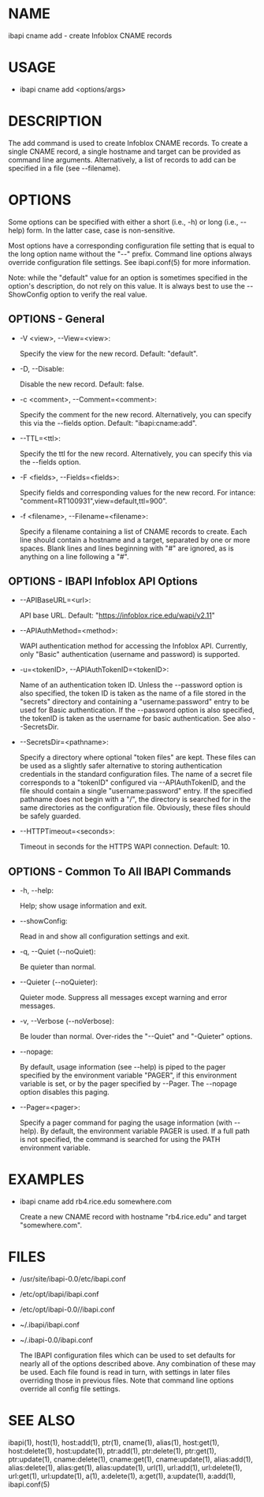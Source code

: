 # NAME

ibapi cname add - create Infoblox CNAME records

# USAGE

- ibapi cname add &lt;options/args>

# DESCRIPTION

The add command is used to create Infoblox CNAME records.
To create a single CNAME record, a single hostname and target can be provided as
command line arguments.
Alternatively, a list of records to add can be specified in a file (see --filename).

# OPTIONS

Some options can be specified with either a short (i.e., -h) or long
(i.e., --help) form.  In the latter case, case is non-sensitive.

Most options have a corresponding configuration file setting
that is equal to the long option name without the "--" prefix.
Command line options always override configuration file settings.
See ibapi.conf(5) for more information.

Note: while the "default" value for an option is sometimes specified in the option's
description, do not rely on this value.  It is always best to use the --ShowConfig
option to verify the real value.

## OPTIONS - General

- -V &lt;view>, --View=&lt;view>:

    Specify the view for the new record.  Default: "default".

- -D, --Disable:

    Disable the new record.  Default: false.

- -c &lt;comment>, --Comment=&lt;comment>:

    Specify the comment for the new record.
    Alternatively, you can specify this via the --fields option.
    Default: "ibapi:cname:add".

- --TTL=&lt;ttl>:

    Specify the ttl for the new record.
    Alternatively, you can specify this via the --fields option.

- -F &lt;fields>, --Fields=&lt;fields>:

    Specify fields and corresponding values for the new record.  For intance:
    "comment=RT100931",view=default,ttl=900".

- -f &lt;filename>, --Filename=&lt;filename>:

    Specify a filename containing a list of CNAME records to create.
    Each line should contain a hostname and a target, separated
    by one or more spaces.
    Blank lines and lines beginning with "#" are ignored, as is anything on a line
    following a "#".

## OPTIONS - IBAPI Infoblox API Options

- --APIBaseURL=&lt;url>:

    API base URL.
    Default: "https://infoblox.rice.edu/wapi/v2.11"

- --APIAuthMethod=&lt;method>:

    WAPI authentication method for accessing the Infoblox API.  Currently,
    only "Basic" authentication (username and password) is supported.

- -u=&lt;tokenID>, --APIAuthTokenID=&lt;tokenID>:

    Name of an authentication token ID.  Unless the --password option is also
    specified, the token ID is taken as the name of a file stored in the "secrets"
    directory and containing a "username:password" entry to be used for Basic
    authentication.
    If the --password option is also specified, the tokenID is taken as the 
    username for basic authentication.
    See also --SecretsDir.

- --SecretsDir=&lt;pathname>:

    Specify a directory where optional "token files" are kept.
    These files can be used as a slightly safer alternative to
    storing authentication credentials in the standard configuration files.
    The name of a secret file corresponds to a "tokenID" configured via --APIAuthTokenID,
    and the file should contain a single "username:password" entry.
    If the specified pathname does not begin with a "/", the directory is searched
    for in the same directories as the configuration file.
    Obviously, these files should be safely guarded.

- --HTTPTimeout=&lt;seconds>:

    Timeout in seconds for the HTTPS WAPI connection.  Default: 10.

## OPTIONS - Common To All IBAPI Commands

- -h, --help:

    Help; show usage information and exit.

- --showConfig:

    Read in and show all configuration settings and exit.

- -q, --Quiet (--noQuiet):

    Be quieter than normal.

- --Quieter (--noQuieter):

    Quieter mode.  Suppress all messages except warning and error messages.

- -v, --Verbose (--noVerbose):

    Be louder than normal. Over-rides the "--Quiet"  and "-Quieter" options.

- --nopage:

    By default, usage information (see --help) is piped to the pager specified
    by the environment variable "PAGER", if this environment variable is set,
    or by the pager specified by --Pager.
    The --nopage option disables this paging.

- --Pager=&lt;pager>:

    Specify a pager command for paging the usage information (with --help).  By default,
    the environment variable PAGER is used.  If a full path is not specified, the command
    is searched for using the PATH environment variable.

# EXAMPLES

- ibapi cname add rb4.rice.edu somewhere.com

    Create a new CNAME record with hostname "rb4.rice.edu" and target "somewhere.com".

# FILES

- /usr/site/ibapi-0.0/etc/ibapi.conf
- /etc/opt/ibapi/ibapi.conf
- /etc/opt/ibapi-0.0//ibapi.conf
- ~/.ibapi/ibapi.conf
- ~/.ibapi-0.0/ibapi.conf

    The IBAPI configuration files which can be used to
    set defaults for nearly all of the options described above.
    Any combination of these may be used.
    Each file found is read in turn, with settings in later files
    overriding those in previous files.  Note that command line
    options override all config file settings.

# SEE ALSO

ibapi(1),
host(1),
host:add(1),
ptr(1),
cname(1),
alias(1),
host:get(1),
host:delete(1),
host:update(1),
ptr:add(1),
ptr:delete(1),
ptr:get(1),
ptr:update(1),
cname:delete(1),
cname:get(1),
cname:update(1),
alias:add(1),
alias:delete(1),
alias:get(1),
alias:update(1),
url(1),
url:add(1),
url:delete(1),
url:get(1),
url:update(1),
a(1),
a:delete(1),
a:get(1),
a:update(1),
a:add(1),
ibapi.conf(5)
